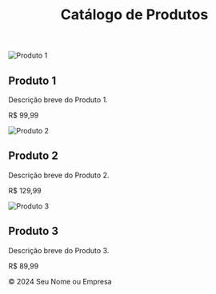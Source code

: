 <!DOCTYPE html>
<html lang="pt-BR">
<head>
    <meta charset="UTF-8">
    <meta name="viewport" content="width=device-width, initial-scale=1.0">
    <title>Catálogo de Produtos</title>
    <link rel="stylesheet" href="styles.css">
</head>
<body>
    <header>
        <h1>Catálogo de Produtos</h1>
    </header>
    <main>
        <section class="product-list">
            <article class="product">
                <img src="produto1.jpg" alt="Produto 1">
                <h2>Produto 1</h2>
                <p>Descrição breve do Produto 1.</p>
                <p class="price">R$ 99,99</p>
            </article>
            <article class="product">
                <img src="produto2.jpg" alt="Produto 2">
                <h2>Produto 2</h2>
                <p>Descrição breve do Produto 2.</p>
                <p class="price">R$ 129,99</p>
            </article>
            <article class="product">
                <img src="produto3.jpg" alt="Produto 3">
                <h2>Produto 3</h2>
                <p>Descrição breve do Produto 3.</p>
                <p class="price">R$ 89,99</p>
            </article>
        </section>
    </main>
    <footer>
        <p>&copy; 2024 Seu Nome ou Empresa</p>
    </footer>
</body>
</html>
